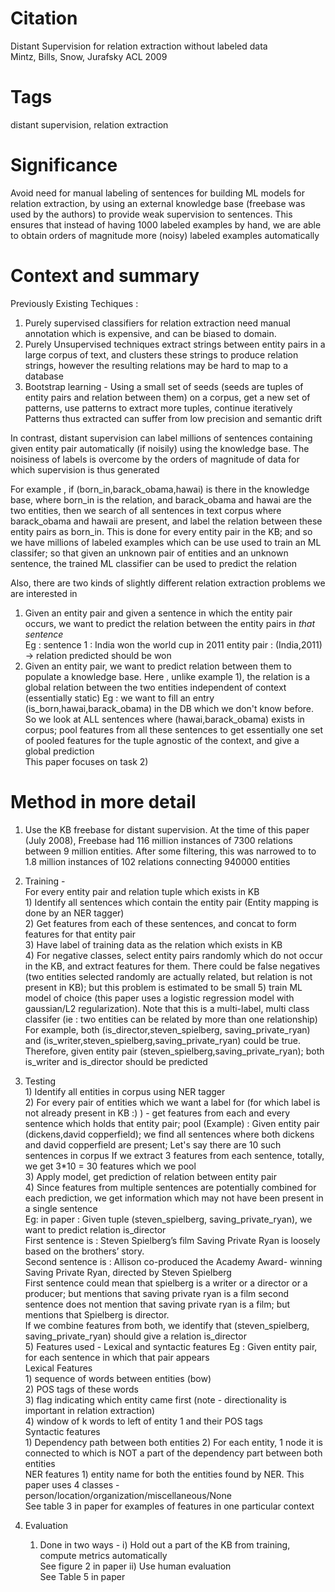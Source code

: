 # Citation  

Distant Supervision for relation extraction without labeled data  
Mintz, Bills, Snow, Jurafsky  ACL 2009  

# Tags  

distant supervision, relation extraction  

# Significance

Avoid need for manual labeling of sentences for building ML models for relation extraction, by using an external knowledge base (freebase was used by the authors)
to provide weak supervision to sentences. This ensures that instead of having 1000 labeled examples by hand, we are able to obtain orders of magnitude more (noisy) labeled examples automatically


# Context and summary  

Previously Existing Techiques :  
1) Purely supervised classifiers for relation extraction need manual annotation which is expensive, and can be biased to domain. 
2) Purely Unsupervised techniques extract strings between entity pairs in a large corpus of text, and clusters these strings to produce relation strings, however the resulting relations
may be hard to map to a database  
3) Bootstrap learning - Using a small set of seeds (seeds are tuples of entity pairs and relation between them) on a corpus, get a new set of patterns, use patterns to extract more tuples, continue iteratively  
Patterns thus extracted can suffer from low precision and semantic drift  

In contrast, distant supervision can label millions of sentences containing given entity pair automatically (if noisily) using the knowledge base.  The noisiness of labels  is overcome by the orders of magnitude of data for which supervision is 
thus generated

  
For example , if (born_in,barack_obama,hawai) is there in the knowledge base, where born_in is the relation, and barack_obama and hawai are the two entities,  then we search of all sentences in text corpus where barack_obama and hawaii are present,
and label the relation between these entity pairs as born_in.
This is done for every entity pair in the KB; and so we have millions of labeled examples which can be use used to train an ML classifer; so that given an unknown pair of entities and an unknown sentence, the trained ML classifier can be used to predict the relation

Also, there are two kinds of slightly different relation extraction problems we are interested in  
1) Given an entity pair and given a sentence in which the entity pair occurs, we want to predict the relation between the entity pairs in _that sentence_  
Eg : sentence 1 : India won the world cup in 2011  entity pair : (India,2011) -> relation predicted should be won  
2) Given an entity pair, we want to predict relation between them to populate a knowledge base. Here , unlike example 1), the relation is a global relation between the two entities independent of context  (essentially static)
Eg : we want to fill an entry (is_born,hawai,barack_obama) in the DB which we don't know before.
So we look at ALL sentences where (hawai,barack_obama) exists in corpus; pool features from all these sentences to get essentially one set of pooled features for the tuple agnostic of the context, and give a global prediction  
This paper focuses on task 2)  


# Method in more detail  

1) Use the KB freebase for distant supervision. At the time of this paper (July 2008), Freebase had 116 million instances of 7300 relations between 9 million entities. After some filtering,
this was narrowed to to 1.8 million instances of 102 relations connecting 940000 entities
2) Training -   
        For every entity pair and relation tuple which exists in KB  
        1) Identify all sentences which contain the entity pair (Entity mapping is done by an NER tagger)  
        2) Get features from each of these sentences, and concat to form features for that entity pair  
        3) Have label of training data as the relation which exists in KB    
        4) For negative classes, select entity pairs randomly which do not occur in the KB, and extract features for them. There could be false negatives (two entities selected randomly are actually related, but relation is not present in KB); but this problem is estimated to be small
        5) train ML model of choice (this paper uses a logistic regression model with gaussian/L2 regularization). Note that this is a multi-label, multi class classifer (ie : two entities can be related by more than one relationship)
        For example, both (is_director,steven_spielberg, saving_private_ryan) and (is_writer,steven_spielberg,saving_private_ryan) could be true. Therefore, given entity pair (steven_spielberg,saving_private_ryan); both is_writer and is_director should be predicted  
        
3) Testing  
        1) Identify all entities in corpus using NER tagger  
        2) For every pair of entities which we want a label for (for which label is not already present in KB :) ) - get features from each and every sentence which holds that entity pair; pool
        (Example) : Given entity pair (dickens,david copperfield); we find all sentences where both dickens and david copperfield are present; Let's say there are 10 such sentences in corpus
        If we extract 3 features from each sentence, totally, we get 3*10 = 30 features which we pool    
        3) Apply model, get prediction of relation between entity pair       
        4) Since features from multiple sentences are potentially combined for each prediction, we get information which may not have been present in a single sentence  
        Eg: in paper : Given tuple (steven_spielberg, saving_private_ryan), we want to predict relation is_director  
        First sentence is : Steven Spielberg’s film Saving Private Ryan is loosely based on the brothers’ story.  
        Second sentence is : Allison co-produced the Academy Award- winning Saving Private Ryan, directed by Steven Spielberg  
        First sentence could mean that spielberg is a writer or a director or a producer; but mentions that saving private ryan is a film
        second sentence does not mention that saving private ryan is a film; but mentions that Spielberg is director.  
        If we combine features from both, we identify that (steven_spielberg, saving_private_ryan) should give a relation is_director  
        5) Features used - Lexical and syntactic features
                Eg : Given entity pair, for each sentence in which that pair appears  
                Lexical Features  
                    1) sequence of words between entities (bow)  
                    2) POS tags of these words  
                    3) flag indicating which entity came first  (note - directionality is important in relation extraction)  
                    4) window of k words to left of entity 1 and their POS tags  
                Syntactic features  
                    1) Dependency path between both entities
                    2) For each entity, 1 node it is connected to which is NOT a part of the dependency part between both entities  
                NER features
                    1) entity name for both the entities found by NER. This paper uses 4 classes - person/location/organization/miscellaneous/None  
        See table 3 in paper for examples of features in one particular context              

4) Evaluation  

      1) Done in two ways -
          i) Hold out a part of the KB from training, compute metrics automatically  
                  See figure 2 in paper
          ii) Use human evaluation  
                  See Table 5 in paper
        
        
